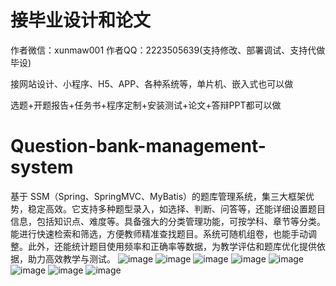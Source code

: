 # 接毕业设计和论文
作者微信：xunmaw001  作者QQ：2223505639(支持修改、部署调试、支持代做毕设)

接网站设计、小程序、H5、APP、各种系统等，单片机、嵌入式也可以做

选题+开题报告+任务书+程序定制+安装测试+论文+答辩PPT都可以做
# Question-bank-management-system
基于 SSM（Spring、SpringMVC、MyBatis）的题库管理系统，集三大框架优势，稳定高效。它支持多种题型录入，如选择、判断、问答等，还能详细设置题目信息，包括知识点、难度等。具备强大的分类管理功能，可按学科、章节等分类。能进行快速检索和筛选，方便教师精准查找题目。系统可随机组卷，也能手动调整。此外，还能统计题目使用频率和正确率等数据，为教学评估和题库优化提供依据，助力高效教学与测试。 
![image](https://github.com/user-attachments/assets/39885bb8-f51b-47ce-afd1-9552c80ba863)
![image](https://github.com/user-attachments/assets/895226b3-f6af-43ae-95ec-5cd3fd3dd3b3)
![image](https://github.com/user-attachments/assets/61361be4-efd5-4c10-a423-9e8688fb39d8)
![image](https://github.com/user-attachments/assets/37e55518-69ca-4e14-b740-7db0be7811fc)
![image](https://github.com/user-attachments/assets/22b9caab-059f-4ae6-971b-26f54b62744d)
![image](https://github.com/user-attachments/assets/a9681968-88da-4b18-82f6-efff3129c58f)
![image](https://github.com/user-attachments/assets/02a4a512-8fa1-4a27-88d7-9c81d01ef861)
![image](https://github.com/user-attachments/assets/b86b446c-8085-4506-8036-eb62b50571b9)
